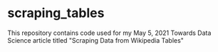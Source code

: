 # scraping_tables
 This repository contains code used for my May 5, 2021 Towards Data Science article titled "Scraping Data from Wikipedia Tables"
